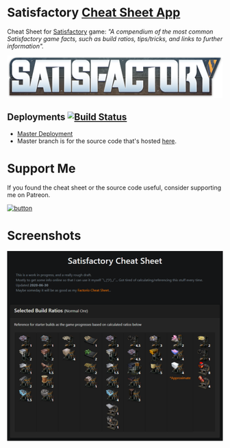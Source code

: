 # Satisfactory [Cheat Sheet App](https://deniszholob.github.io/satisfactory-cheat-sheet/)
Cheat Sheet for [Satisfactory](https://www.satisfactorygame.com/) game: *"A compendium of the most common Satisfactory game facts, such as build ratios, tips/tricks, and links to further information".*


![Satisfactory Cheat Sheet](images/satisfactory_logo_full_color_small.png)

## Deployments [![Build Status](https://travis-ci.com/deniszholob/satisfactory-cheat-sheet.svg?branch=master)](https://travis-ci.com/deniszholob/satisfactory-cheat-sheet)

* [Master Deployment](https://deniszholob.github.io/satisfactory-cheat-sheet/)
* Master branch is for the source code that's hosted [here](https://deniszholob.github.io/satisfactory-cheat-sheet/).

# Support Me
If you found the cheat sheet or the source code useful, consider supporting me on Patreon.

[![button](https://c5.patreon.com/external/logo/downloads_wordmark_white_on_coral.png)](https://www.patreon.com/deniszholob)

# Screenshots
![Satisfactory Cheat Sheet Desktop Website](images/screenshot_2020-06-30.png)
